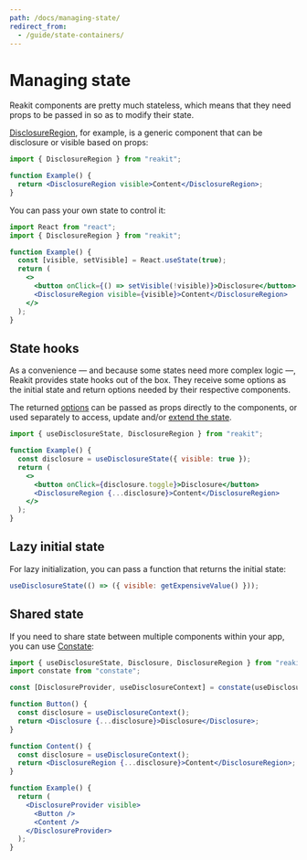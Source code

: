 ```yaml
---
path: /docs/managing-state/
redirect_from:
  - /guide/state-containers/
---
```


# Managing state

<carbon-ad></carbon-ad>

Reakit components are pretty much stateless, which means that they need props to be passed in so as to modify their state.

[DisclosureRegion](/docs/disclosure/), for example, is a generic component that can be disclosure or visible based on props:

```jsx
import { DisclosureRegion } from "reakit";

function Example() {
  return <DisclosureRegion visible>Content</DisclosureRegion>;
}
```

You can pass your own state to control it:

```jsx
import React from "react";
import { DisclosureRegion } from "reakit";

function Example() {
  const [visible, setVisible] = React.useState(true);
  return (
    <>
      <button onClick={() => setVisible(!visible)}>Disclosure</button>
      <DisclosureRegion visible={visible}>Content</DisclosureRegion>
    </>
  );
}
```

## State hooks

As a convenience — and because some states need more complex logic —, Reakit provides state hooks out of the box. They receive some options as the initial state and return options needed by their respective components. 

The returned [options](/docs/basic-concepts/#options) can be passed as props directly to the components, or used separately to access, update and/or [extend the state](/docs/composition/#state-hooks).

```jsx
import { useDisclosureState, DisclosureRegion } from "reakit";

function Example() {
  const disclosure = useDisclosureState({ visible: true });
  return (
    <>
      <button onClick={disclosure.toggle}>Disclosure</button>
      <DisclosureRegion {...disclosure}>Content</DisclosureRegion>
    </>
  );
}
```

## Lazy initial state

For lazy initialization, you can pass a function that returns the initial state:

<!-- eslint-disable no-undef -->
```js
useDisclosureState(() => ({ visible: getExpensiveValue() }));
```

## Shared state

If you need to share state between multiple components within your app, you can use [Constate](https://github.com/diegohaz/constate):

```jsx
import { useDisclosureState, Disclosure, DisclosureRegion } from "reakit";
import constate from "constate";

const [DisclosureProvider, useDisclosureContext] = constate(useDisclosureState);

function Button() {
  const disclosure = useDisclosureContext();
  return <Disclosure {...disclosure}>Disclosure</Disclosure>;
}

function Content() {
  const disclosure = useDisclosureContext();
  return <DisclosureRegion {...disclosure}>Content</DisclosureRegion>;
}

function Example() {
  return (
    <DisclosureProvider visible>
      <Button />
      <Content />
    </DisclosureProvider>
  );
}
```
